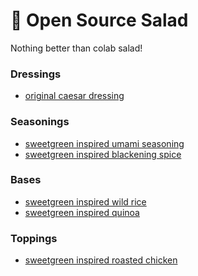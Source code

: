 # 🥗 Open Source Salad

Nothing better than colab salad!

### Dressings

- [original caesar dressing]()

### Seasonings

- [sweetgreen inspired umami seasoning](seasonings/sweetgreen-umami-seasoning.md)
- [sweetgreen inspired blackening spice](seasonings/sweetgreen-blackening-spice.md)

### Bases

- [sweetgreen inspired wild rice]()
- [sweetgreen inspired quinoa]()

### Toppings

- [sweetgreen inspired roasted chicken](toppings/sweetgreen-roasted-chicken.md)
